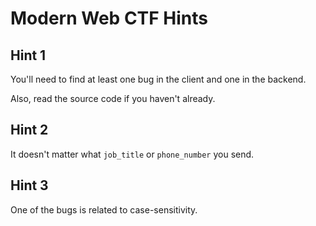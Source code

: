 # Modern Web CTF Hints

## Hint 1

You'll need to find at least one bug in the client and one in the backend.

Also, read the source code if you haven't already.

## Hint 2

It doesn't matter what `job_title` or `phone_number` you send.

## Hint 3

One of the bugs is related to case-sensitivity.
